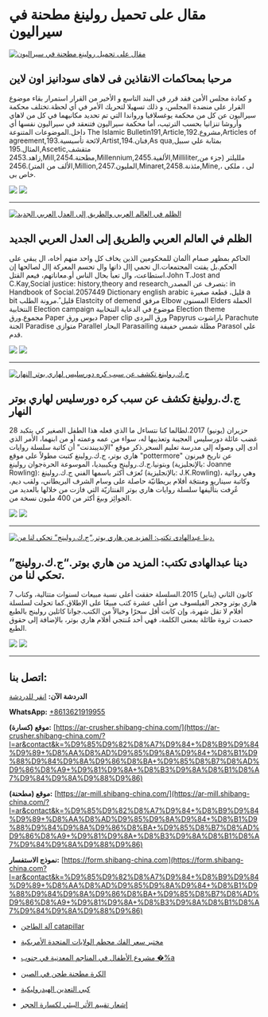 # مقال على تحميل رولينغ مطحنة في سيراليون

<a href="https://swt.shibang-china.com/?l=ar&img&k=%D9%85%D9%82%D8%A7%D9%84+%D8%B9%D9%84%D9%89+%D8%AA%D8%AD%D9%85%D9%8A%D9%84+%D8%B1%D9%88%D9%84%D9%8A%D9%86%D8%BA+%D9%85%D8%B7%D8%AD%D9%86%D8%A9+%D9%81%D9%8A+%D8%B3%D9%8A%D8%B1%D8%A7%D9%84%D9%8A%D9%88%D9%86" target="_blank">![مقال على تحميل رولينغ مطحنة في سيراليون](http://static.shibang-china.com/all-800x300/205.jpg)</a>

## مرحبا بمحاكمات الانقاذين فى لاهاى سودانيز اون لاين
و كعادة مجلس الأمن فقد قرر في البند التاسع و الأخير من القرار استمرار بقاء موضوع القرار على منضدة المجلس، و ذلك تسهيلا لتحريك الأمر في أي لحظة.تختلف محكمة سيراليون عن كل من محكمة يوغسلافيا ورواندا التي تم تحديد مكانيهما في كل من لاهاي وأروشا تنزانيا بحسب الترتيب، أما محكمة سيراليون فتنعقد في سيراليون نفسها أي داخل.الموضوعات المتنوعة The Islamic Bulletin191,Article,مشروع.192,Articles of agreement,لائحة تأسيسية.193,Artist,فنان.194,As qua,بمثابة علي سبيل المثال.195,Ascetic,متقشف زاهد.2453,Mill,مطحنة.2454,Millennium,الألفية.2455,Milliliter,ملليلتر (جزء من الألف من المتر).2456,Million,المليون.2457,Minaret,مئذنة.2458,Mine,لى ، ملكى ، خاص بى.


<a href="https://whatsapp.shibangsoft.com/WhatsApp.php" target="_blank" title="WhatsApp">![](http://static.shibang-china.com/icon/whatsapp.png)</a> <a href="https://swt.shibang-china.com/?l=ar&icon&k=%D9%85%D9%82%D8%A7%D9%84+%D8%B9%D9%84%D9%89+%D8%AA%D8%AD%D9%85%D9%8A%D9%84+%D8%B1%D9%88%D9%84%D9%8A%D9%86%D8%BA+%D9%85%D8%B7%D8%AD%D9%86%D8%A9+%D9%81%D9%8A+%D8%B3%D9%8A%D8%B1%D8%A7%D9%84%D9%8A%D9%88%D9%86" target="_blank">![](http://static.shibang-china.com/icon/chat-ar.png)</a>

---

<a href="https://swt.shibang-china.com/?l=ar&img&k=%D9%85%D9%82%D8%A7%D9%84+%D8%B9%D9%84%D9%89+%D8%AA%D8%AD%D9%85%D9%8A%D9%84+%D8%B1%D9%88%D9%84%D9%8A%D9%86%D8%BA+%D9%85%D8%B7%D8%AD%D9%86%D8%A9+%D9%81%D9%8A+%D8%B3%D9%8A%D8%B1%D8%A7%D9%84%D9%8A%D9%88%D9%86" target="_blank">![الظلم في العالم العربي والطريق إلى العدل العربي الجديد](http://static.shibang-china.com/all-800x300/1531.jpg)</a>

## الظلم في العالم العربي والطريق إلى العدل العربي الجديد
الحاكم بمظهر صمام األمان للمحكومين الذين يخاف كل واحد منهم أخاه، ال يبقي على الحكم.بل يفتت المجتمعات.ال تحمي إال ذاتها وال تحسم المعركة إال لصالحها إن استطاعت، وال تعبأ بحال الناس أو.معاناتهم، فيعم القتل.John T.Jost and C.Kay,Social justice: history,theory and research,بتصرف عن المصدر: in Handbook of Social.2057449 Dictionary english arabic قليل، قطعة صغيرة a bit قليل ً.مرونة الطلب Elastcity of demend مرفق Elbow المسنون Elders الحملة النتخابية Election campaign موضوع في الدعاية النتخابية Election theme مجموع.ورق Paper دبوس ورق Paper clip ورق البردى Papyrus باراشوت Parachute الجنة Paradise متوازى Parallel البحار Parasailing مظلة شمس خفيفة Parasol على قدم.


<a href="https://whatsapp.shibangsoft.com/WhatsApp.php" target="_blank" title="WhatsApp">![](http://static.shibang-china.com/icon/whatsapp.png)</a> <a href="https://swt.shibang-china.com/?l=ar&icon&k=%D9%85%D9%82%D8%A7%D9%84+%D8%B9%D9%84%D9%89+%D8%AA%D8%AD%D9%85%D9%8A%D9%84+%D8%B1%D9%88%D9%84%D9%8A%D9%86%D8%BA+%D9%85%D8%B7%D8%AD%D9%86%D8%A9+%D9%81%D9%8A+%D8%B3%D9%8A%D8%B1%D8%A7%D9%84%D9%8A%D9%88%D9%86" target="_blank">![](http://static.shibang-china.com/icon/chat-ar.png)</a>

---

<a href="https://swt.shibang-china.com/?l=ar&img&k=%D9%85%D9%82%D8%A7%D9%84+%D8%B9%D9%84%D9%89+%D8%AA%D8%AD%D9%85%D9%8A%D9%84+%D8%B1%D9%88%D9%84%D9%8A%D9%86%D8%BA+%D9%85%D8%B7%D8%AD%D9%86%D8%A9+%D9%81%D9%8A+%D8%B3%D9%8A%D8%B1%D8%A7%D9%84%D9%8A%D9%88%D9%86" target="_blank">![ج.ك.رولينغ تكشف عن سبب كره دورسليس لهاري بوتر النهار](http://static.shibang-china.com/all-800x300/1024.jpg)</a>

## ج.ك.رولينغ تكشف عن سبب كره دورسليس لهاري بوتر النهار
28 حزيران (يونيو) 2017.لطالما كنا نتساءل ما الذي فعله هذا الطفل الصغير كي يتكبد غضب عائلة دورسليس العجيبة وتعذيبها له، سواء من عمه وعمته أو من ابنهما، الأمر الذي أدى إلى وصوله إلى مدرسة تعليم السحر.ذكر موقع &quot;الإنديبندنت&quot; أن كاتبة سلسلة روايات هاري بوتر، ج.ك.رولينغ كتبت مطولاً على موقع &quot;pottermore&quot; عن تاريخ فيرنون وبتونيا.ج.ك.رولينج ويكيبيديا، الموسوعة الحرةجوان رولينغ (بالإنجليزية: Joanne Rowling): تُعرَف أكثر باسمها الفني ج.ك.رولينغ (بالإنجليزية: J.K.Rowling)، وهي روائية وكاتبة سيناريو ومنتجَة أفلام بريطانيّة حاصلة على وسام الشرف البريطاني، ولقب ديم، عُرِفت بتأليفها سلسلة روايات هاري بوتر الفنتازيّة التي فازت من خلالها بالعديد من الجوائِز وبيعَ أكثر من 400 مليون نسخة من.


<a href="https://whatsapp.shibangsoft.com/WhatsApp.php" target="_blank" title="WhatsApp">![](http://static.shibang-china.com/icon/whatsapp.png)</a> <a href="https://swt.shibang-china.com/?l=ar&icon&k=%D9%85%D9%82%D8%A7%D9%84+%D8%B9%D9%84%D9%89+%D8%AA%D8%AD%D9%85%D9%8A%D9%84+%D8%B1%D9%88%D9%84%D9%8A%D9%86%D8%BA+%D9%85%D8%B7%D8%AD%D9%86%D8%A9+%D9%81%D9%8A+%D8%B3%D9%8A%D8%B1%D8%A7%D9%84%D9%8A%D9%88%D9%86" target="_blank">![](http://static.shibang-china.com/icon/chat-ar.png)</a>

---

<a href="https://swt.shibang-china.com/?l=ar&img&k=%D9%85%D9%82%D8%A7%D9%84+%D8%B9%D9%84%D9%89+%D8%AA%D8%AD%D9%85%D9%8A%D9%84+%D8%B1%D9%88%D9%84%D9%8A%D9%86%D8%BA+%D9%85%D8%B7%D8%AD%D9%86%D8%A9+%D9%81%D9%8A+%D8%B3%D9%8A%D8%B1%D8%A7%D9%84%D9%8A%D9%88%D9%86" target="_blank">![دينا عبدالهادى تكتب: المزيد من هاري بوتر.“ج.ك.رولينج” تحكي لنا من.](http://static.shibang-china.com/all-800x300/283.jpg)</a>

## دينا عبدالهادى تكتب: المزيد من هاري بوتر.“ج.ك.رولينج” تحكي لنا من.
7 كانون الثاني (يناير) 2015.السلسلة حققت أعلى نسبة مبيعات لسنوات متتالية، وكتاب هاري بوتر وحجر الفيلسوف من أعلى عشرة كتب مبيعًا على الإطلاق.كما تحولت لسلسلة أفلام لا تقل شهرة، وإن كانت أقل سحرًا وخيالاً من الكتب.جوانا كاثلين رولينج بالطبع حصدت ثروة طائلة بمعنى الكلمة، فهي أحد مُنتجي أفلام هاري بوتر، بالإضافة إلى حقوق الطبع.

<a href="https://whatsapp.shibangsoft.com/WhatsApp.php" target="_blank" title="WhatsApp">![](http://static.shibang-china.com/icon/whatsapp.png)</a> <a href="https://swt.shibang-china.com/?l=ar&icon&k=%D9%85%D9%82%D8%A7%D9%84+%D8%B9%D9%84%D9%89+%D8%AA%D8%AD%D9%85%D9%8A%D9%84+%D8%B1%D9%88%D9%84%D9%8A%D9%86%D8%BA+%D9%85%D8%B7%D8%AD%D9%86%D8%A9+%D9%81%D9%8A+%D8%B3%D9%8A%D8%B1%D8%A7%D9%84%D9%8A%D9%88%D9%86" target="_blank">![](http://static.shibang-china.com/icon/chat-ar.png)</a>

---
## اتصل بنا:

**الدردشة الآن:** [انقر للدردشة](https://swt.shibang-china.com?l=ar&contact&k=%D9%85%D9%82%D8%A7%D9%84+%D8%B9%D9%84%D9%89+%D8%AA%D8%AD%D9%85%D9%8A%D9%84+%D8%B1%D9%88%D9%84%D9%8A%D9%86%D8%BA+%D9%85%D8%B7%D8%AD%D9%86%D8%A9+%D9%81%D9%8A+%D8%B3%D9%8A%D8%B1%D8%A7%D9%84%D9%8A%D9%88%D9%86)

**WhatsApp:**  [+8613621919955](https://whatsapp.shibangsoft.com/WhatsApp.php)

**موقع (كسارة):** [https://ar-crusher.shibang-china.com/](https://ar-crusher.shibang-china.com/?l=ar&contact&k=%D9%85%D9%82%D8%A7%D9%84+%D8%B9%D9%84%D9%89+%D8%AA%D8%AD%D9%85%D9%8A%D9%84+%D8%B1%D9%88%D9%84%D9%8A%D9%86%D8%BA+%D9%85%D8%B7%D8%AD%D9%86%D8%A9+%D9%81%D9%8A+%D8%B3%D9%8A%D8%B1%D8%A7%D9%84%D9%8A%D9%88%D9%86)

**موقع (مطحنة):** [https://ar-mill.shibang-china.com/](https://ar-mill.shibang-china.com/?l=ar&contact&k=%D9%85%D9%82%D8%A7%D9%84+%D8%B9%D9%84%D9%89+%D8%AA%D8%AD%D9%85%D9%8A%D9%84+%D8%B1%D9%88%D9%84%D9%8A%D9%86%D8%BA+%D9%85%D8%B7%D8%AD%D9%86%D8%A9+%D9%81%D9%8A+%D8%B3%D9%8A%D8%B1%D8%A7%D9%84%D9%8A%D9%88%D9%86)

**نموذج الاستفسار:** [https://form.shibang-china.com](https://form.shibang-china.com?l=ar&contact&k=%D9%85%D9%82%D8%A7%D9%84+%D8%B9%D9%84%D9%89+%D8%AA%D8%AD%D9%85%D9%8A%D9%84+%D8%B1%D9%88%D9%84%D9%8A%D9%86%D8%BA+%D9%85%D8%B7%D8%AD%D9%86%D8%A9+%D9%81%D9%8A+%D8%B3%D9%8A%D8%B1%D8%A7%D9%84%D9%8A%D9%88%D9%86)

* [آلة الطاحن catapillar](../28/%D8%A2%D9%84%D8%A9%20%D8%A7%D9%84%D8%B7%D8%A7%D8%AD%D9%86%20catapillar.md)

* [مختبر سعر الفك محطم الولايات المتحدة الأمريكية](../29/%D9%85%D8%AE%D8%AA%D8%A8%D8%B1%20%D8%B3%D8%B9%D8%B1%20%D8%A7%D9%84%D9%81%D9%83%20%D9%85%D8%AD%D8%B7%D9%85%20%D8%A7%D9%84%D9%88%D9%84%D8%A7%D9%8A%D8%A7%D8%AA%20%D8%A7%D9%84%D9%85%D8%AA%D8%AD%D8%AF%D8%A9%20%D8%A7%D9%84%D8%A3%D9%85%D8%B1%D9%8A%D9%83%D9%8A%D8%A9.md)

* [مشروع الأطفال في المناجم المعدنية في جنوب �%a](../27/%D9%85%D8%B4%D8%B1%D9%88%D8%B9%20%D8%A7%D9%84%D8%A3%D8%B7%D9%81%D8%A7%D9%84%20%D9%81%D9%8A%20%D8%A7%D9%84%D9%85%D9%86%D8%A7%D8%AC%D9%85%20%D8%A7%D9%84%D9%85%D8%B9%D8%AF%D9%86%D9%8A%D8%A9%20%D9%81%D9%8A%20%D8%AC%D9%86%D9%88%D8%A8%20%EF%BF%BD%25a.md)

* [الكرة مطحنة طحن في الصين](../27/%D8%A7%D9%84%D9%83%D8%B1%D8%A9%20%D9%85%D8%B7%D8%AD%D9%86%D8%A9%20%D8%B7%D8%AD%D9%86%20%D9%81%D9%8A%20%D8%A7%D9%84%D8%B5%D9%8A%D9%86.md)

* [كبي التعدين الهيدروليكية](../29/%D9%83%D8%A8%D9%8A%20%D8%A7%D9%84%D8%AA%D8%B9%D8%AF%D9%8A%D9%86%20%D8%A7%D9%84%D9%87%D9%8A%D8%AF%D8%B1%D9%88%D9%84%D9%8A%D9%83%D9%8A%D8%A9.md)

* [إشعار تقييم الأثر البيئي لكسارة الحجر](../28/%D8%A5%D8%B4%D8%B9%D8%A7%D8%B1%20%D8%AA%D9%82%D9%8A%D9%8A%D9%85%20%D8%A7%D9%84%D8%A3%D8%AB%D8%B1%20%D8%A7%D9%84%D8%A8%D9%8A%D8%A6%D9%8A%20%D9%84%D9%83%D8%B3%D8%A7%D8%B1%D8%A9%20%D8%A7%D9%84%D8%AD%D8%AC%D8%B1.md)